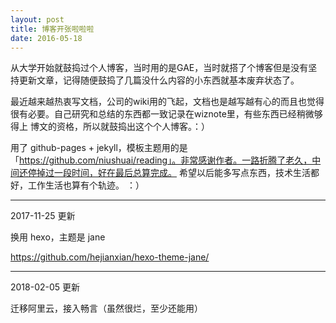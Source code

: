 ```yaml
---
layout: post
title: 博客开张啦啦啦
date: 2016-05-18
---
```


从大学开始就鼓捣过个人博客，当时用的是GAE，当时就搭了个博客但是没有坚持更新文章，记得随便鼓捣了几篇没什么内容的小东西就基本废弃状态了。

最近越来越热衷写文档，公司的wiki用的飞起，文档也是越写越有心的而且也觉得很有必要。自己研究和总结的东西都一致记录在wiznote里，有些东西已经稍微够得上
博文的资格，所以就鼓捣出这个个人博客。：）

<!-- more -->

用了 github-pages + jekyll，模板主题用的是 「https://github.com/niushuai/reading」。非常感谢作者。一路折腾了老久，中间还停掉过一段时间，好在最后总算完成。
希望以后能多写点东西，技术生活都好，工作生活也算有个轨迹。 ：）

------

2017-11-25 更新

换用 hexo，主题是 jane

<https://github.com/hejianxian/hexo-theme-jane/>

------

2018-02-05 更新

迁移阿里云，接入畅言（虽然很烂，至少还能用）